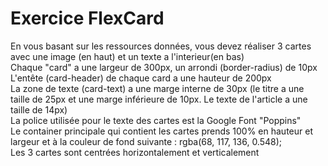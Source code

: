 <html>

<h1>Exercice FlexCard </h1>

En vous basant sur les ressources données, vous devez réaliser 3 cartes avec une image (en haut) et un texte a l'interieur(en bas)<br>
Chaque "card" a une largeur de 300px, un arrondi (border-radius) de 10px<br>
L'entête (card-header) de chaque card a une hauteur de 200px<br>
La zone de texte (card-text) a une marge interne de 30px (le titre a une taille de 25px et une marge inférieure de 10px. Le texte de l'article a une taille de 14px) <br>
La police utilisée pour le texte des cartes est la Google Font "Poppins"<br>
Le container principale qui contient les cartes prends 100% en hauteur et largeur et à la couleur de fond suivante : rgba(68, 117, 136, 0.548);<br>
Les 3 cartes sont centrées horizontalement et verticalement <br>
